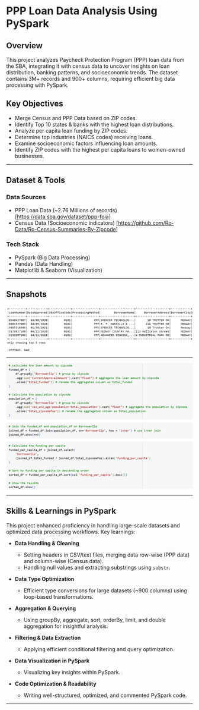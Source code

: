 # **PPP Loan Data Analysis Using PySpark**  

## **Overview**  
This project analyzes Paycheck Protection Program (PPP) loan data from the SBA, integrating it with census data to uncover insights on loan distribution, banking patterns, and socioeconomic trends. The dataset contains 3M+ records and 900+ columns, requiring efficient big data processing with PySpark.  

## **Key Objectives**  
- Merge Census and PPP Data based on ZIP codes.  
- Identify Top 10 states & banks with the highest loan distributions.  
- Analyze per capita loan funding by ZIP codes.  
- Determine top industries (NAICS codes) receiving loans.  
- Examine socioeconomic factors influencing loan amounts.  
- Identify ZIP codes with the highest per capita loans to women-owned businesses.  
---

## **Dataset & Tools**  
### **Data Sources**  
- PPP Loan Data (~2.76 Millions of records)  [https://data.sba.gov/dataset/ppp-foia]
- Census Data (Socioeconomic indicators)  [https://github.com/Ro-Data/Ro-Census-Summaries-By-Zipcode]

### **Tech Stack**  
- PySpark (Big Data Processing)  
- Pandas (Data Handling)  
- Matplotlib & Seaborn (Visualization)  
---
## **Snapshots**

![Dataset](https://github.com/LikhithaGuggilla/Data-Analysis-Business-Intelligence/blob/main/PPP_Loan_Data_Analysis/Images/Dataset.png)

---

![Code](https://github.com/LikhithaGuggilla/Data-Analysis-Business-Intelligence/blob/main/PPP_Loan_Data_Analysis/Images/Code.png)

---

## **Skills & Learnings in PySpark**  
This project enhanced proficiency in handling large-scale datasets and optimized data processing workflows. Key learnings:  

* **Data Handling & Cleaning**  
    * Setting headers in CSV/text files, merging data row-wise (PPP data) and column-wise (Census data).  
    * Handling null values and extracting substrings using `substr`.  

* **Data Type Optimization**  
    * Efficient type conversions for large datasets (~900 columns) using loop-based transformations.  

* **Aggregation & Querying**  
    * Using groupBy, aggregate, sort, orderBy, limit, and double aggregation for insightful analysis.  

* **Filtering & Data Extraction**  
    * Applying efficient conditional filtering and query optimization.  

* **Data Visualization in PySpark**  
    * Visualizing key insights within PySpark.  

* **Code Optimization & Readability**  
    * Writing well-structured, optimized, and commented PySpark code.  

---



